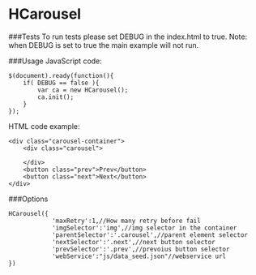 HCarousel
=========

###Tests
To run tests please set DEBUG in the index.html to true.
Note: when DEBUG is set to true the main example will not run.

###Usage
JavaScript code:
```
$(document).ready(function(){
    if( DEBUG == false ){
        var ca = new HCarousel();
        ca.init();
    }
});
```
HTML code example:
```
<div class="carousel-container">
    <div class="carousel">

    </div>
    <button class="prev">Prev</button>
    <button class="next">Next</button>
</div>

```
###Options

```
HCarousel({
            'maxRetry':1,//How many retry before fail
            'imgSelector':'img',//img selector in the container
            'parentSelector':'.carousel',//parent element selector
            'nextSelector':'.next',//next button selector
            'prevSelector':'.prev',//prevoius button selector
            'webService':"js/data_seed.json"//webservice url
})
```
